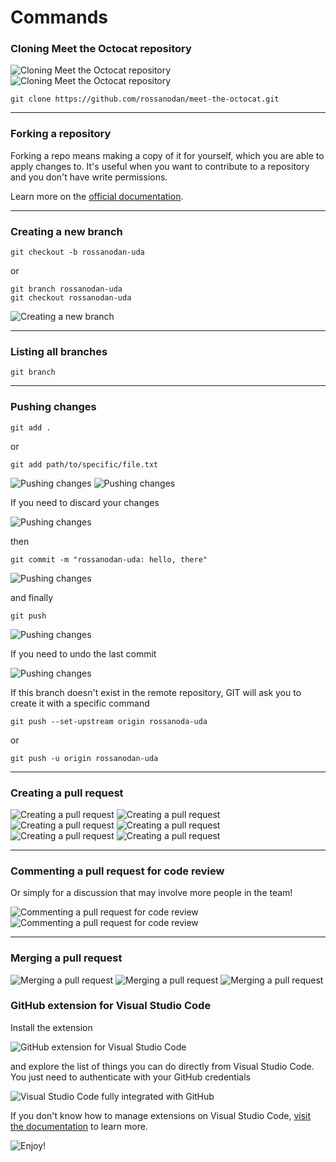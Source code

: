 # Commands

### Cloning Meet the Octocat repository

![Cloning Meet the Octocat repository](./images/cloning-1.png)
![Cloning Meet the Octocat repository](./images/cloning-2.png)

```
git clone https://github.com/rossanodan/meet-the-octocat.git
```

---

### Forking a repository

Forking a repo means making a copy of it for yourself, which you are able to apply changes to. It's useful when you want to contribute to a repository and you don't have write permissions.

Learn more on the [official documentation](https://docs.github.com/en/free-pro-team@latest/github/getting-started-with-github/fork-a-repo).

---

### Creating a new branch

```
git checkout -b rossanodan-uda
```

or

```
git branch rossanodan-uda
git checkout rossanodan-uda
```

![Creating a new branch](./images/vscode-1.png)

---

### Listing all branches

```
git branch
```

---

### Pushing changes

```
git add .
```

or

```
git add path/to/specific/file.txt
```

![Pushing changes](./images/vscode-2.png)
![Pushing changes](./images/vscode-3.png)

If you need to discard your changes

![Pushing changes](./images/vscode-4.png)

then

```
git commit -m "rossanodan-uda: hello, there"
```

![Pushing changes](./images/vscode-7.png)

and finally

```
git push
```

![Pushing changes](./images/vscode-8.png)

If you need to undo the last commit

![Pushing changes](./images/vscode-9.png)

If this branch doesn't exist in the remote repository, GIT will ask you to create it with a specific command

```
git push --set-upstream origin rossanoda-uda
```

or

```
git push -u origin rossanodan-uda
```

---

### Creating a pull request

![Creating a pull request](./images/pr-1.png)
![Creating a pull request](./images/pr-2.png)
![Creating a pull request](./images/pr-3.png)
![Creating a pull request](./images/pr-4.png)
![Creating a pull request](./images/pr-5.png)
![Creating a pull request](./images/pr-6.png)

---

### Commenting a pull request for code review

Or simply for a discussion that may involve more people in the team!

![Commenting a pull request for code review](./images/code-review-1.png)
![Commenting a pull request for code review](./images/code-review-2.png)

---

### Merging a pull request

![Merging a pull request](./images/merge-pr-1.png)
![Merging a pull request](./images/merge-pr-2.png)
![Merging a pull request](./images/merge-pr-3.png)

### GitHub extension for Visual Studio Code

Install the extension

![GitHub extension for Visual Studio Code](./images/github-extension.png)

and explore the list of things you can do directly from Visual Studio Code. You just need to authenticate with your GitHub credentials

![Visual Studio Code fully integrated with GitHub](./images/vscode-10.gif)

If you don't know how to manage extensions on Visual Studio Code, [visit the documentation](https://code.visualstudio.com/docs/editor/extension-gallery) to learn more.

![Enjoy!](https://media.giphy.com/media/TfjpIFjOovgqE0rjJK/giphy.gif)
